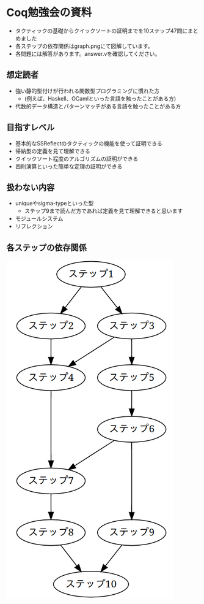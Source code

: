 
# Coq勉強会の資料

- タクティックの基礎からクイックソートの証明までを10ステップ47問にまとめました
- 各ステップの依存関係はgraph.pngにて図解しています。
- 各問題には解答があります。answer.vを確認してください。

## 想定読者

- 強い静的型付けが行われる関数型プログラミングに慣れた方
  - (例えば、Haskell、OCamlといった言語を触ったことがある方)
- 代数的データ構造とパターンマッチがある言語を触ったことがある方

## 目指すレベル

- 基本的なSSReflectのタクティックの機能を使って証明できる
- 帰納型の定義を見て理解できる
- クイックソート程度のアルゴリズムの証明ができる
- 四則演算といった簡単な定理の証明ができる

## 扱わない内容

- uniqueやsigma-typeといった型
  - ステップ9まで読んだ方であれば定義を見て理解できると思います
- モジュールシステム
- リフレクション

## 各ステップの依存関係

![](graph.png)
